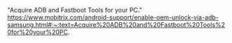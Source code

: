 "Acquire ADB and Fastboot Tools for your PC."
 https://www.mobitrix.com/android-support/enable-oem-unlock-via-adb-samsung.html#:~:text=Acquire%20ADB%20and%20Fastboot%20Tools%20for%20your%20PC.